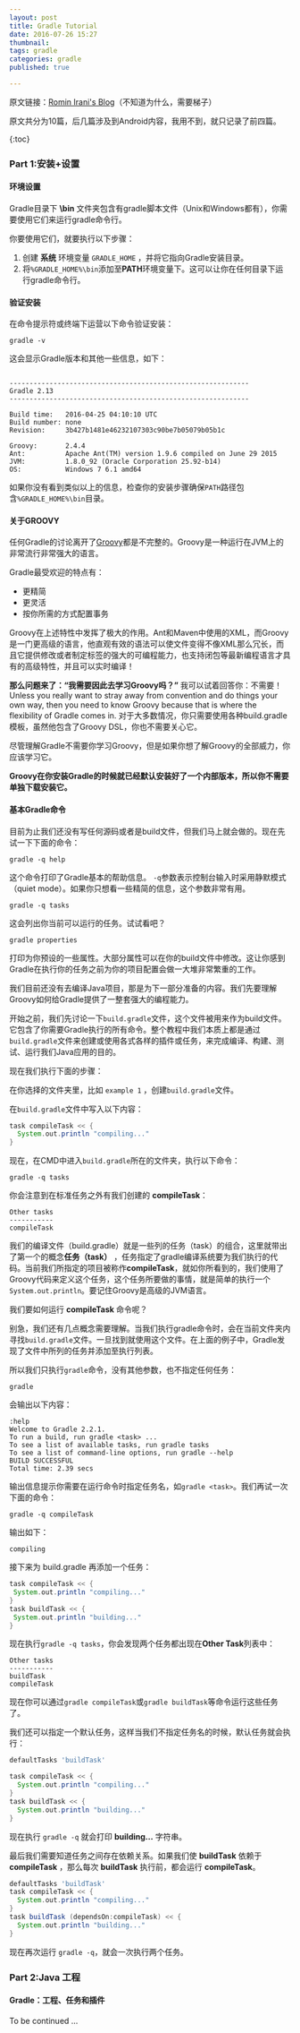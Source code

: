 ```yaml
---
layout: post
title: Gradle Tutorial
date: 2016-07-26 15:27
thumbnail:
tags: gradle
categories: gradle
published: true

---
```

原文链接：[Romin Irani's Blog](https://rominirani.com/announcing-gradle-tutorial-series-5fd134223bf8#.2mi16ux8a)（不知道为什么，需要梯子）

原文共分为10篇，后几篇涉及到Android内容，我用不到，就只记录了前四篇。

{:toc}

### Part 1:安装+设置

#### 环境设置

Gradle目录下 **\bin** 文件夹包含有gradle脚本文件（Unix和Windows都有），你需要使用它们来运行gradle命令行。

你要使用它们，就要执行以下步骤：

1. 创建 **系统** 环境变量 `GRADLE_HOME` ，并将它指向Gradle安装目录。
2. 将`%GRADLE_HOME%\bin`添加至**PATH**环境变量下。这可以让你在任何目录下运行gradle命令行。

#### 验证安装

在命令提示符或终端下运营以下命令验证安装：

``` shell
gradle -v
```

这会显示Gradle版本和其他一些信息，如下：

```

------------------------------------------------------------
Gradle 2.13
------------------------------------------------------------

Build time:   2016-04-25 04:10:10 UTC
Build number: none
Revision:     3b427b1481e46232107303c90be7b05079b05b1c

Groovy:       2.4.4
Ant:          Apache Ant(TM) version 1.9.6 compiled on June 29 2015
JVM:          1.8.0_92 (Oracle Corporation 25.92-b14)
OS:           Windows 7 6.1 amd64

```

如果你没有看到类似以上的信息，检查你的安装步骤确保`PATH`路径包含`%GRADLE_HOME%\bin`目录。

#### 关于GROOVY

任何Gradle的讨论离开了[Groovy](http://www.groovy-lang.org/)都是不完整的。Groovy是一种运行在JVM上的非常流行非常强大的语言。

Gradle最受欢迎的特点有：

* 更精简
* 更灵活
* 按你所需的方式配置事务

Groovy在上述特性中发挥了极大的作用。Ant和Maven中使用的XML，而Groovy是一门更高级的语言，他直观有效的语法可以使文件变得不像XML那么冗长，而且它提供修改或者制定标签的强大的可编程能力，也支持闭包等最新编程语言才具有的高级特性，并且可以实时编译！

**那么问题来了：“我需要因此去学习Groovy吗？”** 我可以试着回答你：不需要！Unless you really want to stray away from convention and do things your own way, then you need to know Groovy because that is where the flexibility of Gradle comes in. 对于大多数情况，你只需要使用各种build.gradle模板，虽然他包含了Groovy DSL，你也不需要关心它。

尽管理解Gradle不需要你学习Groovy，但是如果你想了解Groovy的全部威力，你应该学习它。

**Groovy在你安装Gradle的时候就已经默认安装好了一个内部版本，所以你不需要单独下载安装它。**

#### 基本Gradle命令

目前为止我们还没有写任何源码或者是build文件，但我们马上就会做的。现在先试一下下面的命令：

``` shell
gradle -q help
```

这个命令打印了Gradle基本的帮助信息。 `-q`参数表示控制台输入时采用静默模式（quiet mode）。如果你只想看一些精简的信息，这个参数非常有用。

``` shell
gradle -q tasks
```

这会列出你当前可以运行的任务。试试看吧？

``` shell
gradle properties
```

打印为你预设的一些属性。大部分属性可以在你的build文件中修改。这让你感到Gradle在执行你的任务之前为你的项目配置会做一大堆非常繁重的工作。

我们目前还没有去编译Java项目，那是为下一部分准备的内容。我们先要理解Groovy如何给Gradle提供了一整套强大的编程能力。

开始之前，我们先讨论一下`build.gradle`文件，这个文件被用来作为build文件。它包含了你需要Gradle执行的所有命令。整个教程中我们本质上都是通过`build.gradle`文件来创建或使用各式各样的插件或任务，来完成编译、构建、测试、运行我们Java应用的目的。

现在我们执行下面的步骤：

在你选择的文件夹里，比如 `example 1` ，创建`build.gradle`文件。

在`build.gradle`文件中写入以下内容：

``` groovy
task compileTask << {
  System.out.println "compiling..."
}
```

现在，在CMD中进入`build.gradle`所在的文件夹，执行以下命令：

``` shell
gradle -q tasks
```

你会注意到在标准任务之外有我们创建的 **compileTask**：

```
Other tasks
-----------
compileTask
```

我们的编译文件（build.gradle）就是一些列的任务（task）的组合，这里就带出了第一个的概念**任务（task）** ，任务指定了gradle编译系统要为我们执行的代码。当前我们所指定的项目被称作**compileTask**，就如你所看到的，我们使用了Groovy代码来定义这个任务，这个任务所要做的事情，就是简单的执行一个 `System.out.println`。要记住Groovy是高级的JVM语言。

我们要如何运行 **compileTask** 命令呢？

别急，我们还有几点概念需要理解。当我们执行gradle命令时，会在当前文件夹内寻找`build.gradle`文件。一旦找到就使用这个文件。在上面的例子中，Gradle发现了文件中所列的任务并添加至执行列表。

所以我们只执行`gradle`命令，没有其他参数，也不指定任何任务：

``` shell
gradle
```

会输出以下内容：

``` shell
:help
Welcome to Gradle 2.2.1.
To run a build, run gradle <task> ...
To see a list of available tasks, run gradle tasks
To see a list of command-line options, run gradle --help
BUILD SUCCESSFUL
Total time: 2.39 secs
```

输出信息提示你需要在运行命令时指定任务名，如`gradle <task>`。我们再试一次下面的命令：

```shell
gradle -q compileTask
```

输出如下：

``` shell
compiling
```

接下来为 build.gradle 再添加一个任务：

``` groovy
task compileTask << {
 System.out.println "compiling..." 
}
task buildTask << {
 System.out.println "building..."
}
```

现在执行`gradle -q tasks`，你会发现两个任务都出现在**Other Task**列表中：

``` shell
Other tasks
-----------
buildTask
compileTask
```

现在你可以通过`gradle compileTask`或`gradle buildTask`等命令运行这些任务了。

我们还可以指定一个默认任务，这样当我们不指定任务名的时候，默认任务就会执行：

``` groovy
defaultTasks 'buildTask'

task compileTask << {
  System.out.println "compiling..." 
}
task buildTask << {
  System.out.println "building..."
}
```

现在执行 `gradle -q` 就会打印 **building...** 字符串。

最后我们需要知道任务之间存在依赖关系。如果我们使 **buildTask** 依赖于 **compileTask** ，那么每次 **buildTask** 执行前，都会运行 **compileTask**。

``` groovy
defaultTasks 'buildTask'
task compileTask << {
  System.out.println "compiling..." 
}
task buildTask (dependsOn:compileTask) << {
  System.out.println "building..."
}
```

现在再次运行 `gradle -q`，就会一次执行两个任务。



### Part 2:Java 工程

#### Gradle：工程、任务和插件

To be continued ...

